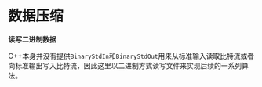 
# 数据压缩


**读写二进制数据**

C++本身并没有提供`BinaryStdIn`和`BinaryStdOut`用来从标准输入读取比特流或者向标准输出写入比特流，因此这里以二进制方式读写文件来实现后续的一系列算法。